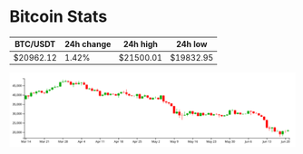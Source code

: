 # Bitcoin Stats

BTC/USDT|24h change|24h high|24h low|
|---|---|---|---|
|$20962.12|1.42%|$21500.01|$19832.95|

<img src="./chart.svg">
